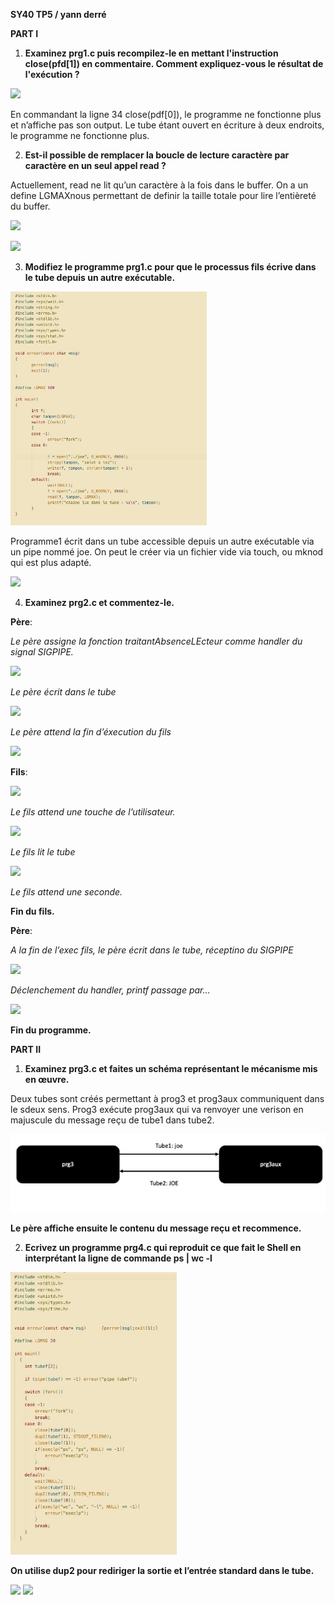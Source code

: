 ﻿**SY40 TP5 / yann derré**

**PART I**

1. **Examinez prg1.c puis recompilez-le en mettant l'instruction close(pfd[1]) en commentaire. Comment expliquez-vous le résultat de l'exécution ?**

![](asset/001.png)

En commandant la ligne 34 close(pdf[0]), le programme ne fonctionne plus et n’affiche pas son output. Le tube étant ouvert en écriture à deux endroits, le programme ne fonctionne plus.

2. **Est-il possible de remplacer la boucle de lecture caractère par caractère en un seul appel read ?**

Actuellement, read ne lit qu’un caractère à la fois dans le buffer. On a un define LGMAXnous permettant de definir la taille totale pour lire l’entièreté du buffer.

![](asset/002.png)

![](asset/003.png)

3. **Modifiez le programme prg1.c pour que le processus fils écrive dans le tube depuis un autre exécutable.**

![](asset/004.jpeg)

Programme1 écrit dans un tube accessible depuis un autre exécutable via un pipe nommé joe. On peut le créer via un fichier vide via touch, ou mknod qui est plus adapté.

![](asset/005.png)

4. **Examinez prg2.c et commentez-le.**

**Père**:

*Le père assigne la fonction traitantAbsenceLEcteur comme handler du signal SIGPIPE.*

![](asset/006.png)

*Le père écrit dans le tube*

![](asset/007.png)

*Le père attend la fin d’éxecution du fils*

![](asset/008.png)

**Fils**:

![](asset/009.png)

*Le fils attend une touche de l’utilisateur.*

![](asset/010.png)

*Le fils lit le tube*

![](asset/011.png)

*Le fils attend une seconde.*

**Fin du fils.**

**Père**:

*A la fin de l’exec fils, le père écrit dans le tube, réceptino du SIGPIPE*

![](asset/012.png)

*Déclenchement du handler, printf passage par…*

![](asset/013.png)

**Fin du programme.**

**PART II**

1. **Examinez prg3.c et faites un schéma représentant le mécanisme mis en œuvre.**

Deux tubes sont créés permettant à prog3 et prog3aux communiquent dans le sdeux sens. Prog3 exécute prog3aux qui va renvoyer une verison en majuscule du message reçu de tube1 dans tube2.

![](asset/014.jpeg)

**Le père affiche ensuite le contenu du message reçu et recommence.**

2. **Ecrivez un programme prg4.c qui reproduit ce que fait le Shell en interprétant la ligne de commande ps | wc -l**

![](asset/015.jpeg)

**On utilise dup2 pour rediriger la sortie et l’entrée standard dans le tube.**

![](asset/016.png) ![](asset/017.png)
